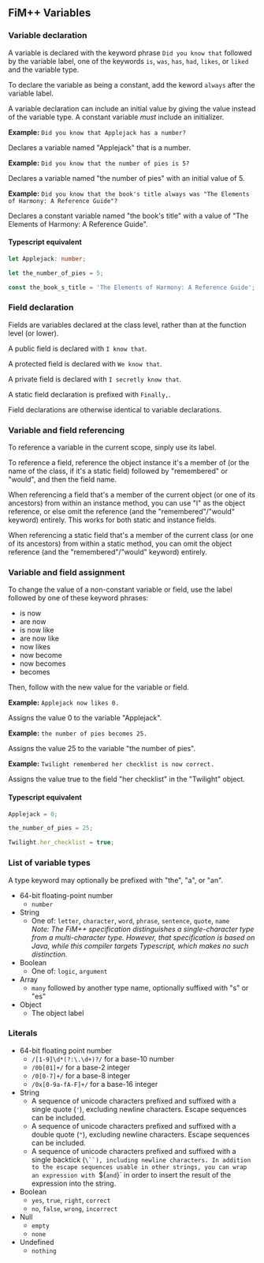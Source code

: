 ## FiM++ Variables
### Variable declaration
A variable is declared with the keyword phrase `Did you know that` followed by
the variable label, one of the keywords `is`, `was`, `has`, `had`, `likes`, or
`liked` and the variable type.

To declare the variable as being a constant, add the keword `always` after the
variable label.

A variable declaration can include an initial value by giving the value instead
of the variable type. A constant variable _must_ include an initializer.

**Example:** `Did you know that Applejack has a number?`

Declares a variable named "Applejack" that is a number.

**Example:** `Did you know that the number of pies is 5?`

Declares a variable named "the number of pies" with an initial value of 5.

**Example:**
`Did you know that the book's title always was "The Elements of Harmony: A Reference Guide"?`

Declares a constant variable named "the book's title" with a value of "The
Elements of Harmony: A Reference Guide".

#### Typescript equivalent
```typescript
let Applejack: number;
```
```typescript
let the_number_of_pies = 5;
```
```typescript
const the_book_s_title = 'The Elements of Harmony: A Reference Guide';
```

### Field declaration
Fields are variables declared at the class level, rather than at the function
level (or lower).

A public field is declared with `I know that`.

A protected field is declared with `We know that`.

A private field is declared with `I secretly know that`.

A static field declaration is prefixed with `Finally,`.

Field declarations are otherwise identical to variable declarations.

### Variable and field referencing
To reference a variable in the current scope, sinply use its label.

To reference a field, reference the object instance it's a member of (or the
name of the class, if it's a static field) followed by "remembered" or "would",
and then the field name.

When referencing a field that's a member of the current object (or one of its
ancestors) from within an instance method, you can use "I" as the object
reference, or else omit the reference (and the "remembered"/"would" keyword)
entirely. This works for both static and instance fields.

When referencing a static field that's a member of the current class (or one of
its ancestors) from within a static method, you can omit the object reference
(and the "remembered"/"would" keyword) entirely.

### Variable and field assignment
To change the value of a non-constant variable or field, use the label followed
by one of these keyword phrases:

* is now
* are now
* is now like
* are now like
* now likes
* now become
* now becomes
* becomes

Then, follow with the new value for the variable or field.

**Example:** `Applejack now likes 0.`

Assigns the value 0 to the variable "Applejack".

**Example:** `the number of pies becomes 25.`

Assigns the value 25 to the variable "the number of pies".

**Example:** `Twilight remembered her checklist is now correct.`

Assigns the value true to the field "her checklist" in the "Twilight" object.

#### Typescript equivalent
```typescript
Applejack = 0;
```
```typescript
the_number_of_pies = 25;
```
```typescript
Twilight.her_checklist = true;
```

### List of variable types
A type keyword may optionally be prefixed with "the", "a", or "an".

* 64-bit floating-point number
    * `number`
* String
    * One of: `letter`, `character`, `word`, `phrase`, `sentence`, `quote`,
      `name`<br>
      _Note: The FiM++ specification distinguishes a single-character type from
      a multi-character type. However, that specification is based on Java,
      while this compiler targets Typescript, which makes no such distinction._
* Boolean
    * One of: `logic`, `argument`
* Array
    * `many` followed by another type name, optionally suffixed with "s" or "es"
* Object
    * The object label

### Literals
* 64-bit floating point number
    * `/[1-9]\d*(?:\.\d+)?/` for a base-10 number
    * `/0b[01]+/` for a base-2 integer
    * `/0[0-7]+/` for a base-8 integer
    * `/0x[0-9a-fA-F]+/` for a base-16 integer
* String
    * A sequence of unicode characters prefixed and suffixed with a single quote
      (`'`), excluding newline characters. Escape sequences can be included.
    * A sequence of unicode characters prefixed and suffixed with a double quote
      (`"`), excluding newline characters. Escape sequences can be included.
    * A sequence of unicode characters prefixed and suffixed with a single
      backtick (`\``), including newline characters. In addition to the escape
      sequences usable in other strings, you can wrap an expression with `${`
      and `}` in order to insert the result of the expression into the string.
* Boolean
    * `yes`, `true`, `right`, `correct`
    * `no`, `false`, `wrong`, `incorrect`
* Null
    * `empty`
    * `none`
* Undefined
    * `nothing`
